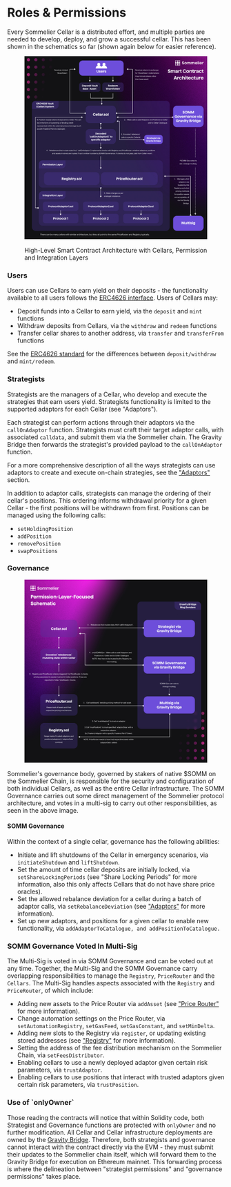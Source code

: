 # Roles & Permissions

Every Sommelier Cellar is a distributed effort, and multiple parties are needed to develop, deploy, and grow a successful cellar. This has been shown in the schematics so far (shown again below for easier reference).

<figure><img src="../.gitbook/assets/Sommelier_Protocol_Smart_Contract_Architecture.jpg" alt=""><figcaption><p>High-Level Smart Contract Architecture with Cellars, Permission and Integration Layers</p></figcaption></figure>

### Users

Users can use Cellars to earn yield on their deposits - the functionality available to all users follows the [ERC4626 interface](https://ethereum.org/en/developers/docs/standards/tokens/erc-4626/). Users of Cellars may:

* Deposit funds into a Cellar to earn yield, via the `deposit` and `mint` functions
* Withdraw deposits from Cellars, via the `withdraw` and `redeem` functions
* Transfer cellar shares to another address, via `transfer` and `transferFrom` functions

See the [ERC4626 standard](https://ethereum.org/en/developers/docs/standards/tokens/erc-4626/) for the differences between `deposit/withdraw` and `mint/redeem`.

### Strategists

Strategists are the managers of a Cellar, who develop and execute the strategies that earn users yield. Strategists functionality is limited to the supported adaptors for each Cellar (see "Adaptors").

Each strategist can perform actions through their adaptors via the `callOnAdaptor` function. Strategists must craft their target adaptor calls, with associated `calldata`, and submit them via the Sommelier chain. The Gravity Bridge then forwards the strategist's provided payload to the `callOnAdaptor` function.&#x20;

For a more comprehensive description of all the ways strategists can use adaptors to create and execute on-chain strategies, see the ["Adaptors"](./advanced-smart-contracts/adaptors/README.md) section.

In addition to adaptor calls, strategists can manage the ordering of their cellar's positions. This ordering informs withdrawal priority for a given Cellar - the first positions will be withdrawn from first. Positions can be managed using the following calls:

* `setHoldingPosition`
* `addPosition`
* `removePosition`
* `swapPositions`

### Governance

<figure><img src="../.gitbook/assets/Registry-Focused High-Level Schematic.jpg" alt=""><figcaption></figcaption></figure>

Sommelier's governance body, governed by stakers of native $SOMM on the Sommelier Chain, is responsible for the security and configuration of both individual Cellars, as well as the entire Cellar infrastructure. The SOMM Governance carries out some direct management of the Sommelier protocol architecture, and votes in a multi-sig to carry out other responsibilities, as seen in the above image.&#x20;

#### SOMM Governance

Within the context of a single cellar, governance has the following abilities:

* Initiate and lift shutdowns of the Cellar in emergency scenarios, via `initiateShutdown` and `liftShutdown`.
* Set the amount of time cellar deposits are initially locked, via `setShareLockingPeriods` (see "Share Locking Periods" for more information, also this only affects Cellars that do not have share price oracles).
* Set the allowed rebalance deviation for a cellar during a batch of adaptor calls, via `setRebalanceDeviation` (see ["Adaptors"](./advanced-smart-contracts/adaptors/README.md) for more information).
* Set up new adaptors, and positions for a given cellar to enable new functionality, via `addAdaptorToCatalogue, and addPositionToCatalogue.`

### SOMM Governance Voted In Multi-Sig

The Multi-Sig is voted in via SOMM Governance and can be voted out at any time. Together, the Multi-Sig and the SOMM Governance carry overlapping responsibilities to manage the `Registry`, `PriceRouter` and the `Cellars`. The Multi-Sig handles aspects associated with the `Registry` and `PriceRouter`, of which include:

* Adding new assets to the Price Router via `addAsset` (see ["Price Router"](./advanced-smart-contracts/pricerouter-details/README.md) for more information).
* Change automation settings on the Price Router, via `setAutomationRegistry`, `setGasFeed`, `setGasConstant`, and `setMinDelta`.
* Adding new slots to the Registry via `register`, or updating existing stored addresses (see ["Registry"](./advanced-smart-contracts/registry-details/README.md) for more information).
* Setting the address of the fee distribution mechanism on the Sommelier Chain, via `setFeesDistributor`.
* Enabling cellars to use a newly deployed adaptor given certain risk parameters, via `trustAdaptor`.
* Enabling cellars to use positions that interact with trusted adaptors given certain risk parameters, via `trustPosition`.

### Use of \`onlyOwner\`

Those reading the contracts will notice that within Solidity code, both Strategist and Governance functions are protected with `onlyOwner` and no further modification. All Cellar and Cellar infrastructure deployments are owned by the [Gravity Bridge](https://etherscan.io/address/0x69592e6f9d21989a043646fe8225da2600e5a0f7). Therefore, both strategists and governance cannot interact with the contract directly via the EVM - they must submit their updates to the Sommelier chain itself, which will forward them to the Gravity Bridge for execution on Ethereum mainnet. This forwarding process is where the delineation between "strategist permissions" and "governance permissions" takes place.
